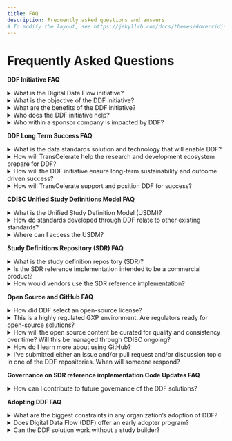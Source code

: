 ```yaml
---
title: FAQ
description: Frequently asked questions and answers
# To modify the layout, see https://jekyllrb.com/docs/themes/#overriding-theme-defaults
---
```

# Frequently Asked Questions
<p></p>
<strong>DDF Initiative FAQ</strong>
<p></p>
<details>
<summary>What is the Digital Data Flow initiative?</summary>
<p></p>
The Digital Data Flow (DDF) initiative aims to modernize clinical trials by enabling a digital workflow that allows for automated creation of study content and configuration of study systems to support clinical trial execution. This initiative will establish a foundation for a future state of automated and dynamic readiness that can transform the drug development process.
<p></p>
Click <a target="_blank" href="https://www.youtube.com/watch?v=082onW7jhe4">here</a> for a video describing DDF.
<p></p>
</details>
<details>
<summary>What is the objective of the DDF initiative?</summary>
<p></p>
The objective of DDF is to automate and expedite the Study Start-Up process by revolutionizing how data flows across clinical trial systems, beginning with upstream (e.g., study builder) and downstream (e.g., electronic data capturing/EDC, clinical trial management system/CTMS) clinical systems.
<p></p>
TransCelerate has collaborated to develop an open-source, vendor agnostic, study definition repository (SDR) reference implementation. The SDR's basis is a Unified Study Definitions Model (USDM), developed by CDISC that standardizes the data model for protocol study definitions.
<p></p>
The SDR reference implementation enables the format of information from a digitized protocol and other sources to be standardized and stored centrally. This allows the information to be passed to systems through application programming interfaces (APIs) used for study execution and data collection and reused throughout the clinical development lifecycle.
<p></p>
In summary, DDF will combine data standards and a novel technology to enable the flow of data across all systems involved in the design and execution of a clinical trial.
<p></p>
Click <a target="_blank" href="https://www.youtube.com/watch?v=082onW7jhe4">here</a> for a video describing DDF.
<p></p>
</details>
<details>
<summary>What are the benefits of the DDF initiative?</summary>
<p></p>
Digital Data Flow (DDF) benefits include:
<p></p>
- Minimized process hand-offs, data re-entry, and data format inconsistencies across study start-Up and execution
<p></p>
- A foundation for data exchange and interoperability between clinical technology systems, leading to greater compatibility among systems, flexibility to sponsors, and improved clinical trial efficiencies
<p></p>
- A more seamless flow of data leading to accelerated study start-up, and further enabling trials automation for sponsors and research partners
<p></p>
- Harmonization of the data format that can support greater interoperability and spark innovation within the R&D ecosystem and across the clinical trial solutions landscape.
<p></p>
</details>
<details>
<summary>Who does the DDF initiative help?</summary>
<p></p>
This initiative will assist many organizations, including study sponsors, CROs, standards organizations, upstream and downstream clinical technology providers, sites, regulatory agencies, technology companies, and the open-source community. With DDF, organizations across the R&D ecosystem will be able to leverage the open-source code of the SDR reference implementation and deploy their own SDR implementations or other solutions compatible with the SDR and the standards it uses.
<p></p>
Click <a target="_blank" href="">todo</a> for a video describing benefits of DDF.
<p></p>
</details>
<details>
<summary>Who within a sponsor company is impacted by DDF?</summary>
<p></p>
Roles impacted by DDF would be study managers, study protocol authors, medical writers, data management stakeholders concerned with ensuring consistent use of standards, clinical systems (IT) stakeholders, data managers and clinicians primarily accountable for a study.
<p></p>
Click <a target="_blank" href="">todo</a> for a video describing benefits of DDF.
<p></p>
</details>
<p></p>
<p></p>
<strong>DDF Long Term Success FAQ</strong>
<p></p>
<details>
<summary>What is the data standards solution and technology that will enable DDF?</summary>
<p></p>
Today’s manual processes with multiple human and technical hand offs are not a sustainable, effective way to approach clinical development. DDF envisions the digitization and automation of the flow of information to keep up with increasing demands of clinical development.
<p></p>
The DDF initiative involves a multi-faceted program that includes (a) collaborating with the Clinical Data Interchange Standards Consortium (CDISC) to develop a standardized data model and (b) working with lead collaborators and other stakeholders to develop the SDR reference implementation. The approach comprises the following:
<p></p>
<strong>Standards Collaboration</strong>: CDISC has developed a new protocol study definition standard called the Unified Study Definition Model (USDM), alongside controlled terminology and specifications for APIs to develop the USDM, CDISC engaged key stakeholders, including technology companies and vendors.
<p></p>
<strong>Study Definitions Repository Reference Implementation</strong>: The study definitions repository (SDR) is a novel central component aimed at using technical and data standards to facilitate the exchange of structured study definitions across clinical systems.
<p></p>
The SDR reference implementation is a working model of the SDR based on the USDM. It has been deployed as open-source and is meant to be vendor agnostic.
<p></p>
</details>
<details>
<summary>How will TransCelerate help the research and development ecosystem prepare for DDF?</summary>
<p></p>
DDF will impact multiple stakeholders across the research and development ecosystem. TransCelerate is paying particular attention to DDF's impact on sponsors, technology solution providers, and the many stakeholders within each. Efforts to facilitate adoption and help stakeholders prepare will run across three active categories of work: analyzing, educating, and enabling stakeholder readiness for DDF execution. These efforts will account for stakeholders in sponsor companies and communities at upstream and downstream vendors.
<p></p>
</details>
<details>
<summary>How will the DDF initiative ensure long-term sustainability and outcome driven success?</summary>
<p></p>
As the SDR reference implementation matures and becomes more stable, responsibility for governance is expected to shift from TransCelerate to a more open,  multi-stakeholder model.
<p></p>
The intent is to follow open-source principles wherever possible, to provide transparency and involvement in developing source code for connecting applications. The owning entity for this multi-stakeholder governance has not yet been determined.  The governance model is expected to involve additional advisory committees or members to engage stakeholder such as additional Standards Setting Organizations (SSO), health authorities, technology solution providers, system integrators, and others.
<p></p>
</details>
<details>
<summary>How will TransCelerate support and position DDF for success?</summary>
<p></p>
TransCelerate is uniquely positioned to catalyze this change by sponsoring and leading the collaborative project to develop (a) an open-source technology, vendor-agnostic solution in collaboration with technology organizations, and (b) corresponding data standards in collaboration with Standards Setting Organizations (SSO).
<p></p>
</details>
<p></p>
<p></p>
<strong>CDISC Unified Study Definitions Model FAQ</strong>
<p></p>
<details>
<summary>What is the Unified Study Definition Model (USDM)?</summary>
<p></p>
The model is a unified, consistent, and comprehensive approach to structure and represent study definitions (i.e. protocol) data. Study definitions in the study definition repository (SDR) conform to the USDM data standard.
<p></p>
USDM includes a UML class diagram describing the study design elements, their attributes, and relationships between them. The USDM defines all elements needed to construct a study definition, from high-level study design elements, such as study phase, indication, objectives and endpoints, and eligibility criteria, to detailed study design elements included in the schedule of activities and assessments. USDM also includes a set of controlled terminology and API specifications.  
<p></p>
CDISC has developed the USDM.
<p></p>
Click <a target="_blank" href="">todo</a> for a video describing the USDM.
<p></p>
Click <a target="_blank" href="https://www.cdisc.org/ddf">here</a> to access the latest version of the USDM posted on CDISC.
<p></p>
</details>
<details>
<summary>How do standards developed through DDF relate to other existing standards?
</summary>
<p></p>
The idea is not to create entirely new models but to pull together existing standards where appropriate (e.g., controlled terms for the phase of a trial) and supplement with new standards for a unified model. 
<p></p>
CDISC currently leads the development and maintenance of standards used by the DDF solution. By unifying standards with input from all potential end users, we enable the accessibility, interoperability, and reusability of protocol-related study definitions data. 
<p></p>
Click <a target="_blank" href="https://www.cdisc.org/ddf">here</a> to access the latest version of the USDM posted on CDISC.
<p></p>
</details>
<details>
<summary>Where can I access the USDM?</summary>
<p></p>
CDISC developed the Unified Study Definition Model (USDM). To access details of the USDM, go to <a target="_blank" href="https://www.cdisc.org/ddf">https://www.cdisc.org/ddf</a>.
<p></p>
</details>
<p></p>
<p></p>
<strong>Study Definitions Repository (SDR) FAQ</strong>
<p></p>
<details>
<summary>What is the study definition repository (SDR)?</summary>
<p></p>
A study definition repository (SDR) is a novel central component aimed at facilitating the exchange of structured study definitions across upstream systems (e.g., study builder) and downstream clinical systems (e.g., electronic data capturing/EDC, clinical trial management system/CTMS) used to execute a clinical research study. It uses technical and data standards developed by CDISC.
<p></p>
The SDR reference implementation demonstrates the implementation of data and technical standards defined by CDISC as the first step toward digital data flow and will catalyze the broader development of an ecosystem of connecting products. The SDR reference implementation will also demonstrate the ability to flow digital study definition information between systems through API connections to systems such as study builders, EDCs, and CTMS, with the opportunity for many additional use cases to follow., While these systems will not be part of the SDR reference implementation per se, they could demonstrate the ability to send (e.g., study builders) and receive (e.g., EDC and CTMS) study definitions data.
<p></p>
Click <a target="_blank" href="">todo</a> to access a video describing the SDR reference implementation.
<p></p>
</details>
<details>
<summary>Is the SDR reference implementation intended to be a commercial product?</summary>
<p></p>
No, the SDR reference implementation will not be a fully functional product.  Rather, it will be used to demonstrate and test ecosystem connectivity and interoperability. The SDR reference implementation may enable others to develop innovative commercial products. By creating a reference implementation of an SDR, we hope to motivate vendors to align their products with it and thus incorporate the new data standards. This will allow sponsors to more readily adopt an SDR.
<p></p>
Click <a target="_blank" href="">todo</a> to access a video describing the SDR reference implementation.
<p></p>
</details>
<details>
<summary>How would vendors use the SDR reference implementation?</summary>
<p></p>
Vendors can connect to the SDR reference implementation to test compatibility and use the code through open-source licensing. Vendors can also take advantage of the interoperability functionality by deploying their own version in a cloud-based Software as a Service (SaaS) model or by building their own compliant SDR using a technology they choose.
<p></p>
In addition, sponsors can create an SDR based on the SDR reference implementation for their own use, adding new functionality if desired, with the ability to contribute to further development of the SDR reference implementation.
<p></p>
Click <a target="_blank" href="">todo</a> to access a video describing the SDR reference implementation.
<p></p>
</details>



<p></p>
<strong>Open Source and GitHub FAQ</strong>
<p></p>
<details>
<summary>How did DDF select an open-source license?</summary>
<p></p>
DDF will use a permissive license, specifically Apache 2.0, for DDF. 
<p></p>
A permissive license allows users to download, transform, or improve the licensed code, and to incorporate that code in larger applications, including proprietary software. Permissive licenses do not require the modified code or applications to be made available under the same terms. This approach encourages adoption of an open-source solution particularly by technology solution providers. When paired with strong standards and solution governance practices, along with continued awareness-building of DDF across the ecosystem, we believe this will maximize uptake of DDF.
<p></p>
</details>
<details>
<summary>This is a highly regulated GXP environment. Are regulators ready for open-source solutions? </summary>
<p></p>
Health authority regulations generally do not differentiate between open source and commercial software.  From a regulatory point of view, pharma sponsors are accountable for the quality of the submissions and the required validation of computerized systems used to run clinical studies, collect and analyze data. 
<p></p>
FDA has its own <a href="https://github.com/FDA/openfda#readme">GitHub repository</a> where they make open-source solutions available.   FDA has also sponsored the development of a <a href="https://github.com/FDA-MyStudies/FDA-My-Studies-Mobile-Application-System#readme">clinical data collection app</a> released under an open-source license.
<p></p>
</details>
<details>
<summary>How will the open source content be curated for quality and consistency over time? Will this be managed through CDISC ongoing?</summary>
<p></p>
We will be implementing a review process for all of the open-source contributions via Github. As the USDM data standard will be a key part of that, all contributions will need to be triaged for those that need to be routed via CDISC’s standards governance process, vs things like simple bug fixes, modifications to APIs, adaptors or extensions. Active discussions are ongoing with CDISC and leveraging their experience with their COSA initiative to align and learn more.  
<p></p>
</details>
<details>
<summary>How do I learn more about using GitHub?</summary>
<p></p>
Many reference materials and documents supporting GitHub are available. Here are some links to get you started:
<p></p>
- <a href="https://github.com/join">Creating a GitHub Account</a>
<p></p>
- <a href="https://support.github.com/">GitHub Support Website</a>
<p></p>
- <a href="https://docs.github.com/en">GitHub Documentation Website</a>
<p></p>
- <a href="https://www.youtube.com/channel/UC7c3Kb6jYCRj4JOHHZTxKsQ">GitHub YouTube Channel</a>
<p></p>
</details>
<details>
<summary>I've submitted either an issue and/or pull request and/or discussion topic in one of the DDF repositories.  When will someone respond?</summary>
<p></p>
As of May 2022, the DDF initiative is still the process of setting up operations, and any pull requests submitted will not be triaged at this point in time. We will update as and when we expect to start actively monitoring and responding to issues, discussions, and pull requests.
<p></p>
</details>
<p></p>
<strong>Governance on SDR reference implementation Code Updates FAQ</strong>
<p></p>
<details>
<summary>How can I contribute to future governance of the DDF solutions?</summary>
<p></p>
As the SDR reference implementation matures and becomes more stable, responsibility for governance is expected to shift from TransCelerate to a more open, multi-stakeholder model.
<p></p>
The owning entity for this multi-stakeholder governance model has not yet been determined. The governance model is expected to involve additional advisory committees or members to engage stakeholders, such as additional SSOs, health authorities, technology solution providers, systems integrators, and others.
<p></p>
</details>
<p></p>
<strong>Adopting DDF FAQ</strong>
<p></p>
<details>
<summary>What are the biggest constraints in any organization’s adoption of DDF?</summary>
<p></p>
The adoption of DDF will largely depend on the current state of an organization’s readiness in ensuring that the roles impacted by DDF (study managers, study protocol authors, medical writers, data management stakeholders concerned with ensuring consistent use of standards, clinical systems (IT) stakeholders, data managers and clinicians) and primarily accountable for a study are prepared to shift to a digitized, automated data flow in the management of clinical studies. 
<p></p>
To obtain the full benefit as envisioned by DDF, users will need to adopt a Study Builder tool compatible with the SDR solution ultimately released.  Organizations interested in adopting DDF will need to evaluate their current protocol authoring processes, tools and templates.  Depending on the current state at an organization, various implementation approaches can be considered, including:
<p></p>
- Adopting a digital protocol study builder that is or will be able to write USDM data to the SDR solution
<p></p>
- Developing or adapting an internal study builder/protocol authoring tool
<p></p>
- Creating alternate methods for producing USDM compliant data and importing the data into the SDR solution
<p></p>
Similarly, to connect any downstream systems consideration will need to be given to the integration approach that will used to enable receipt of the USDM structured data Depending on the architecture of the downstream systems this may involve changes to the downstream system or the creation of adapters that work directly with the SDR solutions.
<p></p>
In addition, individual organizations may develop other innovative implementations leveraging the SDR capabilities to exchange protocol data between systems.
<p></p>
</details>
<details>
<summary>Does Digital Data Flow (DDF) offer an early adopter program?</summary>
<p></p>
The Digital Data Flow initial release will focus on enabling flow of study definitions data from study builders to Study Definitions Repositories (SDR) to Electronic Data Capture (EDC)/CDMS. The DDF GitHub site has been set up to foster, develop, and maintain an open-source community of active DDF project contributors. GitHub repository will be the central destination for OS material & future collaboration. 
<p></p>
A Connectathon event will encourage demonstrations of use/connectivity to the Study Definitions Repository & CDISC standards by anyone in the vendor community. Through the GitHub and Connectathon, potential users, study builders and EDC vendors can test out MVP functionality and viability. 
<p></p>
</details>
<details>
<summary>Can the DDF solution work without a study builder?</summary>
<p></p>
A study builder is the starting point to enable the seamless flow of study definitions data and interoperability to study definitions repository, and EDC solutions. It will be possible to import a USDM conformant JSON file directly into the SDR RI, however the JSON file would need to be constructed manually using a JSON editor or other tools. We hope to offer additional utilities to create conforming USDM JSON files in the future and encourage contributions from other groups via the DDF Github repository that will become publicly available at MVP. 
<p></p>
</details>